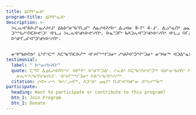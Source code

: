 ```yaml
---
title: ᐃᑎᑫᓐᓇᕕᒃ
program-title: ᐃᑎᑫᓐᓇᕕᒃ
description: >-
  ᐳᓛᕆᐊᕐᕕᐅᒍᓐᓇᓲᒍᔪᒍᑦ ᐃᑲᐅᕐᓂᖃᕐᑎᓗᒋᑦ ᐱᓇᓱᐊᕈᓯᐅᑉ ᐃᓗᐊᓂ 9-ᒥᑦ 4-ᒧᑦ. ᐃᓘᓐᓇᑎᒃ ᓄᓇᓕᒥᐅᓕᒫᑦ
  ᑐᖕᖓᓱᑦᑎᑕᐅᕙᑦᑐᑦ ᐊᒻᒪᓗ ᐳᓛᕆᐊᖁᔭᐅᕙᑦᓱᑎᒃ, ᐆᓇᕐᑐᒥᒃ ᑳᐱᑐᕆᐊᕐᑐᖁᔭᐅᑦᓱᑎᒃ ᐊᒻᒪᓗ ᑎᒥᒧᑦ ᐱᐅᔪᓂᒃ
  ᐅᖁᒻᒥᓗᒋᐊᕐᑐᖁᔭᐅᑦᓱᑎᒃ. 


  ᓂᕿᖃᐅᑎᕗᑦ ᒪᖏᑦᑕᖅ ᐱᑕᖃᕐᑎᑕᐅᓲᖅ ᐊᑦᔨᒌᖕᖏᑐᓂᒃ ᓱᒃᑯᕈᐊᕐᑑᖏᑦᑐᓂᒃ ᓂᕿᓂᖅ ᐊᑐᐃᓐᓇᐅᑎᑦᓱᒋᑦ ᐃᓘᓐᓀᓄᑦ ᓄᓇᓕᒥᐅᓄᑦ. ᐱᑕᖃᕐᑎᓯᕙᑦᑐᒍᑦ ᐊᓇᕐᕋᒥ ᐃᒐᓯᒪᔪᓂᒃ ᖁᐊᓕᐊᕆᔭᐅᓯᒪᔪᓂᒃ ᓂᕆᒐᑦᓴᓂᒃ, ᓂᕐᓯᐅᑌᓪᓗ ᐃᓚᑦᓴᖏᓐᓂᒃ ᐊᒻᒪᓗ ᓂᕿᑐᐃᓐᓇᓂᒃ ᐊᕕᑦᑕᐅᒐᑦᓴᓂᒃ ᓄᓇᓕᒥᐅᓄᑦ ᐃᑎᕐᑐᓄᑦ ᑳᑦᓱᑎᒃ ᐅᕝᕙᓘᓐᓃᑦ ᓂᕿᑎᒍᑦ ᐃᑲᔪᕐᑕᐅᒋᐊᓕᓐᓄᑦ.
testimonial:
  label: " ᐅᓐᓂᓯᐅᕈᑏᑦ"
  quote: ᑕᕐᕋᒥ ᐃᓅᒐᓱᐊᕈᑎᑦᓭᑦ ᐊᑭᖏᑦ ᐅᖁᒣᑦᑐᐃᑦ. ᓯᕆᕕᒃ ᐱᑕᖃᕐᑎᓯᕙᑦᑐᖅ ᐊᑯᓐᓂᖃᕈᑏᑦ ᐱᑕᑦᓯᔭᐅᓯᒪᓂᖏᓐᓂᒃ
    ᓂᕆᔭᑦᓴᖃᕐᑎᓯᓂᑎᒍᑦ. ᐊᑦᔨᒌᖕᖏᑐᓂᒃ ᐱᕕᑦᓴᖃᕐᑎᑦᓯᓲᖅ.
  citation: ᓯᐊᔭ ᓖᓴ ᖃᓴᓪᓗᐊᖅ, ᐱᑐᕝᕕᒃ ᓄᓇᒥᒃ ᑎᒍᒥᐊᕐᑎᑯᓐᓂ ᐊᖓᔪᕐᖄᖅ
participate:
  heading: Want to participate or contribute to this program?
  btn_1: Join Program
  btn_2: Donate
---
```


